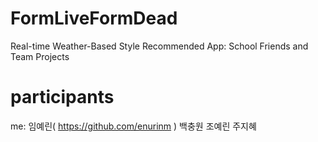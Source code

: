 # FormLiveFormDead

Real-time Weather-Based Style Recommended App: School Friends and Team Projects

# participants

me: 임예린( https://github.com/enurinm )
백충원
조예린
주지혜
